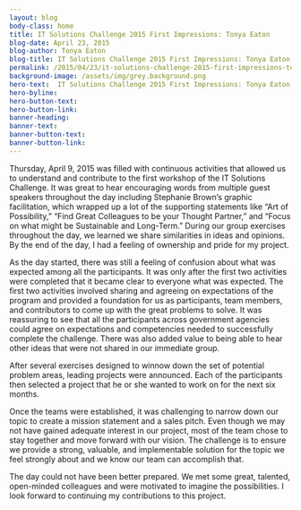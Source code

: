 ```yaml
---
layout: blog
body-class: home
title: IT Solutions Challenge 2015 First Impressions: Tonya Eaton
blog-date: April 23, 2015
blog-author: Tonya Eaton
blog-title: IT Solutions Challenge 2015 First Impressions: Tonya Eaton
permalink: /2015/04/23/it-solutions-challenge-2015-first-impressions-tonya-eaton/
background-image: /assets/img/grey.background.png
hero-text:  IT Solutions Challenge 2015 First Impressions: Tonya Eaton
hero-byline:
hero-button-text: 
hero-button-link: 
banner-heading: 
banner-text: 
banner-button-text: 
banner-button-link: 
---
```

Thursday, April 9, 2015 was filled with continuous activities that allowed us to understand and contribute to the first workshop of the IT Solutions Challenge. It was great to hear encouraging words from multiple guest speakers throughout the day including Stephanie Brown’s graphic facilitation, which wrapped up a lot of the supporting statements like “Art of Possibility,” “Find Great Colleagues to be your Thought Partner,” and “Focus on what might be Sustainable and Long-Term.”  During our group exercises throughout the day, we learned we share similarities in ideas and opinions.  By the end of the day, I had a feeling of ownership and pride for my project.

As the day started, there was still a feeling of confusion about what was expected among all the participants.  It was only after the first two activities were completed that it became clear to everyone what was expected.  The first two activities involved sharing and agreeing on expectations of the program and provided a foundation for us as participants, team members, and contributors to come up with the great problems to solve.  It was reassuring to see that all the participants across government agencies could agree on expectations and competencies needed to successfully complete the challenge.  There was also added value to being able to hear other ideas that were not shared in our immediate group.

After several exercises designed to winnow down the set of potential problem areas, leading projects were announced.  Each of the participants then selected a project that he or she wanted to work on for the next six months.

Once the teams were established, it was challenging to narrow down our topic to create a mission statement and a sales pitch. Even though we may not have gained adequate interest in our project, most of the team chose to stay together and move forward with our vision. The challenge is to ensure we provide a strong, valuable, and implementable solution for the topic we feel strongly about and we know our team can accomplish that.

The day could not have been better prepared. We met some great, talented, open-minded colleagues and were motivated to imagine the possibilities. I look forward to continuing my contributions to this project.
